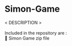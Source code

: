 # Simon-Game
< DESCRIPTION >
</br>
</br>
Included in the repository are :
</br>
📁 Simon Game zip file


